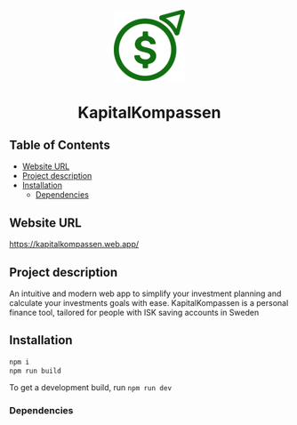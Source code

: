 <p align="center">
<img width="128px" src="assets/images/kapitalkompassen.svg" alt="KapitalKompassen logo" width=32 style="vertical-align:middle">
<h1 align="center">KapitalKompassen</h1>
</p>

## Table of Contents
- [Website URL](#website-url)
- [Project description](#project-description)
- [Installation](#installation)
  - [Dependencies](#dependencies)

## Website URL
https://kapitalkompassen.web.app/

## Project description
An intuitive and modern web app to simplify your investment planning and calculate your investments goals with ease. KapitalKompassen is a personal finance tool, tailored for people with ISK saving accounts in Sweden


## Installation
```
npm i
npm run build
```

To get a development build, run `npm run dev`

### Dependencies
```json

```
